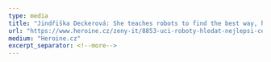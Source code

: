 ```yaml
---
type: media
title: "Jindřiška Deckerová: She teaches robots to find the best way, has an award for a technical diploma thesis and inspires other girls"
url: "https://www.heroine.cz/zeny-it/8853-uci-roboty-hledat-nejlepsi-cestu-jindriska-deckerova-ma-cenu-za-technickou-diplomovou-praci-a-inspiruje-dalsi-holky"
medium: "Heroine.cz"
excerpt_separator: <!--more-->
---
```

<!--more-->


